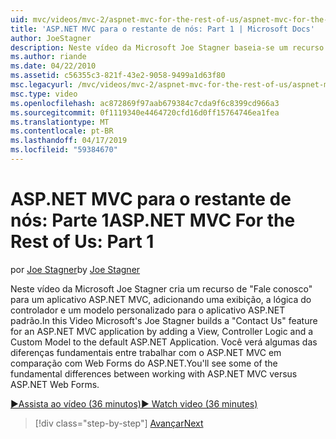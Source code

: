```yaml
---
uid: mvc/videos/mvc-2/aspnet-mvc-for-the-rest-of-us/aspnet-mvc-for-the-rest-of-us-part-1
title: 'ASP.NET MVC para o restante de nós: Part 1 | Microsoft Docs'
author: JoeStagner
description: Neste vídeo da Microsoft Joe Stagner baseia-se um recurso de "Fale conosco" para um aplicativo ASP.NET MVC, adicionando uma exibição, a lógica do controlador e um modelo personalizado para t...
ms.author: riande
ms.date: 04/22/2010
ms.assetid: c56355c3-821f-43e2-9058-9499a1d63f80
msc.legacyurl: /mvc/videos/mvc-2/aspnet-mvc-for-the-rest-of-us/aspnet-mvc-for-the-rest-of-us-part-1
msc.type: video
ms.openlocfilehash: ac872869f97aab679384c7cda9f6c8399cd966a3
ms.sourcegitcommit: 0f1119340e4464720cfd16d0ff15764746ea1fea
ms.translationtype: MT
ms.contentlocale: pt-BR
ms.lasthandoff: 04/17/2019
ms.locfileid: "59384670"
---
```

# <a name="aspnet-mvc-for-the-rest-of-us-part-1"></a><span data-ttu-id="a8187-103">ASP.NET MVC para o restante de nós: Parte 1</span><span class="sxs-lookup"><span data-stu-id="a8187-103">ASP.NET MVC For the Rest of Us: Part 1</span></span>

<span data-ttu-id="a8187-104">por [Joe Stagner](https://github.com/JoeStagner)</span><span class="sxs-lookup"><span data-stu-id="a8187-104">by [Joe Stagner](https://github.com/JoeStagner)</span></span>

<span data-ttu-id="a8187-105">Neste vídeo da Microsoft Joe Stagner cria um recurso de "Fale conosco" para um aplicativo ASP.NET MVC, adicionando uma exibição, a lógica do controlador e um modelo personalizado para o aplicativo ASP.NET padrão.</span><span class="sxs-lookup"><span data-stu-id="a8187-105">In this Video Microsoft's Joe Stagner builds a "Contact Us" feature for an ASP.NET MVC application by adding a View, Controller Logic and a Custom Model to the default ASP.NET Application.</span></span> <span data-ttu-id="a8187-106">Você verá algumas das diferenças fundamentais entre trabalhar com o ASP.NET MVC em comparação com Web Forms do ASP.NET.</span><span class="sxs-lookup"><span data-stu-id="a8187-106">You'll see some of the fundamental differences between working with ASP.NET MVC versus ASP.NET Web Forms.</span></span>

[<span data-ttu-id="a8187-107">&#9654;Assista ao vídeo (36 minutos)</span><span class="sxs-lookup"><span data-stu-id="a8187-107">&#9654; Watch video (36 minutes)</span></span>](https://channel9.msdn.com/Blogs/ASP-NET-Site-Videos/aspnet-mvc-for-the-rest-of-us-part-1)

> [!div class="step-by-step"]
> [<span data-ttu-id="a8187-108">Avançar</span><span class="sxs-lookup"><span data-stu-id="a8187-108">Next</span></span>](aspnet-mvc-for-the-rest-of-us-part-2.md)
